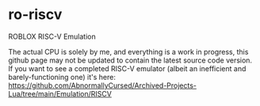 # ro-riscv
ROBLOX RISC-V Emulation

The actual CPU is solely by me, and everything is a work in progress, this github page may not be updated to contain the latest source code version.
If you want to see a completed RISC-V emulator (albeit an inefficient and barely-functioning one) it's here: https://github.com/AbnormallyCursed/Archived-Projects-Lua/tree/main/Emulation/RISCV

